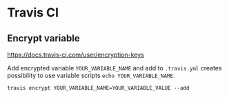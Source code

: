 <!-- -*- coding: utf-8; -*- -->

# Travis CI

## Encrypt variable

<https://docs.travis-ci.com/user/encryption-keys>

Add encrypted variable `YOUR_VARIABLE_NAME` and add to `.travis.yml`
creates possibility to use variable scripts `echo YOUR_VARIABLE_NAME`.

    travis encrypt YOUR_VARIABLE_NAME=YOUR_VARIABLE_VALUE --add
